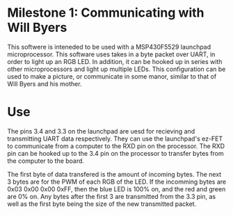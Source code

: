 # Milestone 1: Communicating with Will Byers
This softwere is inteneded to be used with a MSP430F5529 launchpad microprocessor.  This software uses takes in a byte packet over UART, in order to light up an RGB LED.  In addition, it can be hooked up in series with other microprocessors and light up multiple LEDs.  This configuration can be used to make a picture, or communicate in some manor, similar to that of Will Byers and his mother.

# Use
The pins 3.4 and 3.3 on the launchpad are uesd for recieving and transmitting UART data respectively.  They can use the launchpad's ez-FET to communicate from a computer to the RXD pin on the processor. The RXD pin can be hooked up to the 3.4 pin on the processor to transfer bytes from the computer to the board.

The first byte of data transfered is the amount of incoming bytes.  The next 3 bytes are for the PWM of each RGB of the LED.  If the incomming bytes are 0x03 0x00 0x00 0xFF, then the blue LED is 100% on, and the red and green are 0% on.  Any bytes after the first 3 are transmitted from the 3.3 pin, as well as the first byte being the size of the new transmitted packet.
